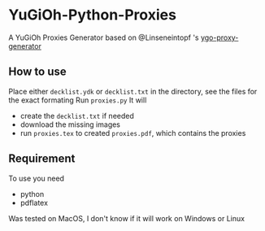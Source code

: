 # YuGiOh-Python-Proxies
A YuGiOh Proxies Generator based on @Linseneintopf 's [ygo-proxy-generator](https://github.com/Linseneintopf/ygo-proxy-generator)

## How to use
Place either `decklist.ydk` or `decklist.txt` in the directory, see the files for the exact formating
Run `proxies.py`
It will
- create the `decklist.txt` if needed
- download the missing images
- run `proxies.tex` to created `proxies.pdf`, which contains the proxies

## Requirement
To use you need
- python
- pdflatex

Was tested on MacOS, I don't know if it will work on Windows or Linux
